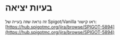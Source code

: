 # בעיות יציאה

זה נראה שזה בעייה של Spigot/Vanilla ראו קישור: [https://hub.spigotmc.org/jira/browse/SPIGOT-5894](https://hub.spigotmc.org/jira/browse/SPIGOT-5894)
